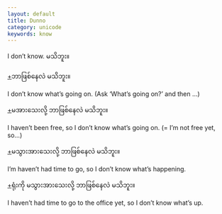 ```yaml
---
layout: default
title: Dunno
category: unicode
keywords: know
---
```


<p>I don’t know. <span class='mm3'>မသိဘူး။</span></p>

<p class='hide-trigger'><a href="#">+</a><span class='mm3'>ဘာဖြစ်နေလဲ မသိဘူး။</span></p>
<p class='hide-this'>I don’t know what’s going on. (Ask ‘What’s going on?’ and then ...)</p>

<p class='hide-trigger'><a href="#">+</a><span class='mm3'>မအားသေးလို့ ဘာဖြစ်နေလဲ မသိဘူး။</span></p>
<p class='hide-this'>I haven’t been free, so I don’t know what’s going on. (= I’m not free yet, so...)</p>

<p class='hide-trigger'><a href="#">+</a><span class='mm3'>မသွားအားသေးလို့ ဘာဖြစ်နေလဲ မသိဘူး။</span></p>
<p class='hide-this'>I’m haven’t had time to go, so I don’t know what’s happening.</p>

<p class='hide-trigger'><a href="#">+</a><span class='mm3'>ရုံးကို မသွားအားသေးလို့ ဘာဖြစ်နေလဲ မသိဘူး။</span></p>
<p class='hide-this'>I haven’t had time to go to the office yet, so I don’t know what’s up.</p>
